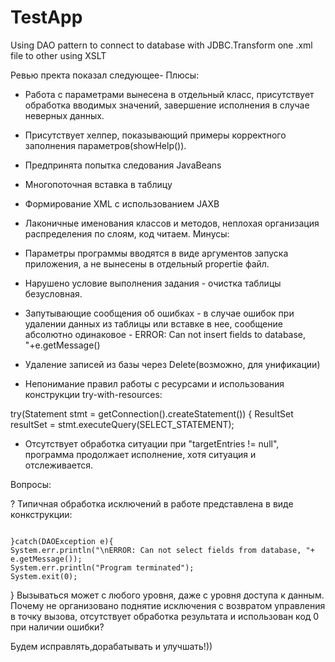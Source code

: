 # TestApp
Using DAO pattern to connect to database with JDBC.Transform one .xml file to other using XSLT

Ревью пректа показал следующее-
Плюсы:
+ Работа с параметрами вынесена в отдельный класс, присутствует обработка вводимых значений, завершение исполнения в случае неверных данных.

+ Присутствует хелпер, показывающий примеры корректного заполнения параметров(showHelp()).

+ Предпринята попытка следования JavaBeans

+ Многопоточная вставка в таблицу

+ Формирование XML с использованием JAXB

+ Лаконичные именования классов и методов, неплохая организация распределения по слоям, код читаем.
Минусы:
- Параметры программы вводятся в виде аргументов запуска приложения, а не вынесены в отдельный propertie файл.

- Нарушено условие выполнения задания - очистка таблицы безусловная.

- Запутывающие сообщения об ошибках - в случае ошибок при удалении данных из таблицы или вставке в нее, сообщение абсолютно одинаковое - ERROR: Can not insert fields to database, "+e.getMessage()

- Удаление записей из базы через Delete(возможно, для унификации)

- Непонимание правил работы с ресурсами и использования конструкции try-with-resources:

try(Statement stmt = getConnection().createStatement()) {
    ResultSet resultSet = stmt.executeQuery(SELECT_STATEMENT);

- Отсутствует обработка ситуации при "targetEntries != null", программа продолжает исполнение, хотя ситуация и отслеживается.

 

Вопросы:

? Типичная обработка исключений в работе представлена в виде конкструкции:

                                                                                    }catch(DAOException e){
    System.err.println("\nERROR: Can not select fields from database, "+ e.getMessage());
    System.err.println("Program terminated");
    System.exit(0);
}
Вызываться может с любого уровня, даже с уровня доступа к данным. Почему не организовано поднятие исключения с возвратом управления в точку вызова, отсутствует обработка результата и использован код 0 при наличии ошибки?

Будем исправлять,дорабатывать и улучшать!))


